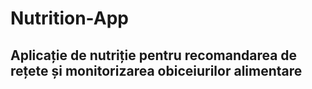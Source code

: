 # Nutrition-App

## Aplicație de nutriție pentru recomandarea de rețete și monitorizarea obiceiurilor alimentare